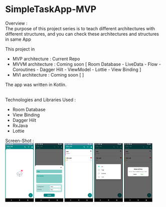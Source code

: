# SimpleTaskApp-MVP

Overview :
<br>
The purpose of this project series is to teach different architectures with different structures, and you can check these architectures and structures in same App

This project in
- MVP architecture : Current Repo 
- MVVM architecture : Coming soon [ Room Database - LiveData - Flow - Coroutines - Dagger Hilt - ViewModel - Lottie - View Binding ]
- MVI architecture : Coming soon [  ]

The app was written in Kotlin.

<br>
Technologies and Libraries Used :

- Room Database
- View Binding
- Dagger Hilt
- RxJava
- Lottie



Screen-Shot :
<br>
<img alt="Ezatpanah Simple-Note-App-MVP" src="screenshots/Screenshot_1670439161.png" width="18%"> <img alt="EzatpanahSimple-Note-App-MVP" src="screenshots/Screenshot_1670439165.png" width="18%"> <img alt="Ezatpanah Simple-Note-App-MVP" src="screenshots/Screenshot_1670439228.png" width="18%"> <img alt="Ezatpanah Simple-Note-App-MVP" src="screenshots/Screenshot_1670439231.png" width="18%"> <img alt="Ezatpanah Simple-Note-App-MVP" src="screenshots/Screenshot_1670439234.png" width="18%">
